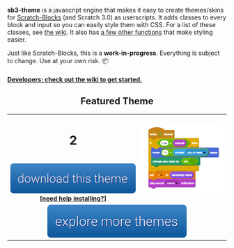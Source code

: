 **sb3-theme** is a javascript engine that makes it easy to create themes/skins for [Scratch-Blocks](https://github.com/LLK/scratch-blocks) (and Scratch 3.0) as userscripts. It adds classes to every block and input so you can easily style them with CSS. For a list of these classes, see [the wiki](https://github.com/Airhogs777/sb3-theme/wiki/Classes). It also has [a few other functions](https://github.com/Airhogs777/sb3-theme/wiki/Methods-and-Properties) that make styling easier.

Just like Scratch-Blocks, this is a **work-in-progress**. Everything is subject to change. Use at your own risk. :package:

#### [Developers: check out the wiki to get started.](https://github.com/Airhogs777/sb3-theme/wiki/Creating-Themes)

<h2 align="center">Featured Theme</h2>
<table width="100%">
  <tr>
    <th width="60%">
    <h1>2</h1>
    <br/>
    <a href="https://raw.githubusercontent.com/Airhogs777/sb3-theme/master/themes/2/script.user.js"><img src="resources/download.png"/></a>
    <br/>
    [<a href="https://github.com/Airhogs777/sb3-theme/wiki/Themes-Library#before-you-can-install-a-theme">need help installing?</a>]
    </th>
    <th><img src="themes/2/thumb.png"/></th>
  </tr>
  <tr>
    <td colspan="2" align="center">
    <a href="https://github.com/Airhogs777/sb3-theme/wiki/Themes-Library"><img src="resources/more-themes.png"/></a>
    </td>
  </tr>
</table>
